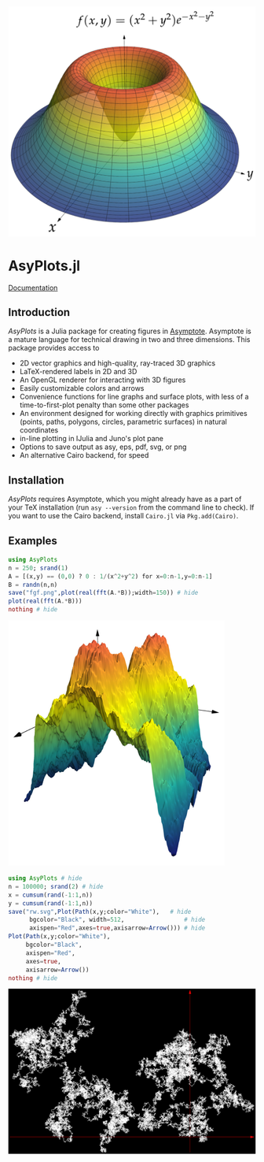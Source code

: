 
![fgf](images/header.svg)

# AsyPlots.jl

[Documentation](https://sswatson.github.io/AsyPlots.jl/stable)

## Introduction

*AsyPlots* is a Julia package for creating figures in [Asymptote](http://asymptote.sourceforge.net). Asymptote is
a mature language for technical drawing in two and three dimensions.
This package provides access to

- 2D vector graphics and high-quality, ray-traced 3D graphics
- LaTeX-rendered labels in 2D and 3D
- An OpenGL renderer for interacting with 3D figures
- Easily customizable colors and arrows
- Convenience functions for line graphs and surface plots, with less of a time-to-first-plot penalty than some other packages
- An environment designed for working directly with graphics
  primitives (points, paths, polygons, circles, parametric surfaces)
  in natural coordinates
- in-line plotting in IJulia and Juno's plot pane
- Options to save output as asy, eps, pdf, svg, or png
- An alternative Cairo backend, for speed

## Installation

*AsyPlots* requires Asymptote, which you might already have as a part
of your TeX installation (run `asy --version` from the command line to
check). If you want to use the Cairo backend, install `Cairo.jl` via
`Pkg.add(Cairo)`.

## Examples

```julia
using AsyPlots
n = 250; srand(1)
A = [(x,y) == (0,0) ? 0 : 1/(x^2+y^2) for x=0:n-1,y=0:n-1]
B = randn(n,n)
save("fgf.png",plot(real(fft(A.*B));width=150)) # hide
plot(real(fft(A.*B)))
nothing # hide
```
![fgf](images/fgf.png)

```julia
using AsyPlots # hide
n = 100000; srand(2) # hide
x = cumsum(rand(-1:1,n))
y = cumsum(rand(-1:1,n))
save("rw.svg",Plot(Path(x,y;color="White"),   # hide
      bgcolor="Black", width=512,                 # hide
      axispen="Red",axes=true,axisarrow=Arrow())) # hide
Plot(Path(x,y;color="White"),
     bgcolor="Black",
     axispen="Red",
     axes=true,
     axisarrow=Arrow())
nothing # hide
```
![fgf](images/rw.svg)
